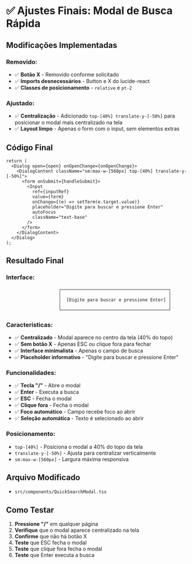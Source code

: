 # ✅ Ajustes Finais: Modal de Busca Rápida

## Modificações Implementadas

### **Removido:**

- ✅ **Botão X** - Removido conforme solicitado
- ✅ **Imports desnecessários** - Button e X do lucide-react
- ✅ **Classes de posicionamento** - `relative` e `pt-2`

### **Ajustado:**

- ✅ **Centralização** - Adicionado `top-[40%] translate-y-[-50%]` para posicionar o modal mais centralizado na tela
- ✅ **Layout limpo** - Apenas o form com o input, sem elementos extras

## Código Final

```tsx
return (
  <Dialog open={open} onOpenChange={onOpenChange}>
    <DialogContent className="sm:max-w-[560px] top-[40%] translate-y-[-50%]">
      <form onSubmit={handleSubmit}>
        <Input
          ref={inputRef}
          value={term}
          onChange={(e) => setTerm(e.target.value)}
          placeholder="Digite para buscar e pressione Enter"
          autoFocus
          className="text-base"
        />
      </form>
    </DialogContent>
  </Dialog>
);
```

## Resultado Final

### **Interface:**

```
                    ┌─────────────────────────────────────────┐
                    │                                         │
                    │  [Digite para buscar e pressione Enter] │
                    │                                         │
                    └─────────────────────────────────────────┘
```

### **Características:**

- ✅ **Centralizado** - Modal aparece no centro da tela (40% do topo)
- ✅ **Sem botão X** - Apenas ESC ou clique fora para fechar
- ✅ **Interface minimalista** - Apenas o campo de busca
- ✅ **Placeholder informativo** - "Digite para buscar e pressione Enter"

### **Funcionalidades:**

- ✅ **Tecla "/"** - Abre o modal
- ✅ **Enter** - Executa a busca
- ✅ **ESC** - Fecha o modal
- ✅ **Clique fora** - Fecha o modal
- ✅ **Foco automático** - Campo recebe foco ao abrir
- ✅ **Seleção automática** - Texto é selecionado ao abrir

### **Posicionamento:**

- `top-[40%]` - Posiciona o modal a 40% do topo da tela
- `translate-y-[-50%]` - Ajusta para centralizar verticalmente
- `sm:max-w-[560px]` - Largura máxima responsiva

## Arquivo Modificado

- `src/components/QuickSearchModal.tsx`

## Como Testar

1. **Pressione "/"** em qualquer página
2. **Verifique** que o modal aparece centralizado na tela
3. **Confirme** que não há botão X
4. **Teste** que ESC fecha o modal
5. **Teste** que clique fora fecha o modal
6. **Teste** que Enter executa a busca
